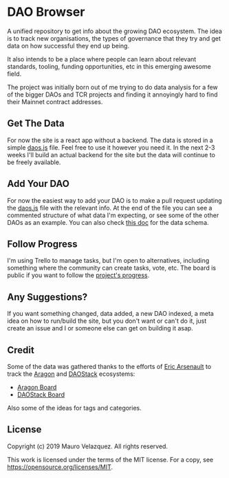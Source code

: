 # DAO Browser

A unified repository to get info about the growing DAO ecosystem. The idea is to track new organisations, the types of governance that they try and get data on how successful they end up being.

It also intends to be a place where people can learn about relevant standards, tooling, funding opportunities, etc in this emerging awesome field.

The project was initially born out of me trying to do data analysis for a few of the bigger DAOs and TCR projects and finding it annoyingly hard to find their Mainnet contract addresses.

## Get The Data

For now the site is a react app without a backend. The data is stored in a simple [daos.js](https://github.com/mauerv/dao-browser/blob/master/src/data/daos.js) file. Feel free to use it however you need it. In the next 2-3 weeks I'll build an actual backend for the site but the data will continue to be freely available.

## Add Your DAO

For now the easiest way to add your DAO is to make a pull request updating the [daos.js](https://github.com/mauerv/dao-browser/blob/master/src/data/daos.js) file with the relevant info. At the end of the file you can see a commented structure of what data I'm expecting, or see some of the other DAOs as an example. You can also check [this doc](https://app.graphitedocs.com/shared/docs/maurovelazquez.id.blockstack&id=1564135151143) for the data schema.

## Follow Progress

I'm using Trello to manage tasks, but I'm open to alternatives, including something where the community can create tasks, vote, etc. The board is public if you want to follow the [project's progress](https://trello.com/b/lliWWbQ3/dao-browser).

## Any Suggestions?

If you want something changed, data added, a new DAO indexed, a meta idea on how to run/build the site, but you don't want or can't do it, just create an issue and I or someone else can get on building it asap.

## Credit

Some of the data was gathered thanks to the efforts of [Eric Arsenault](https://twitter.com/eric_rsno) to track the [Aragon](https://aragon.org/) and [DAOStack](https://daostack.io/) ecosystems:

* [Aragon Board](https://miro.com/app/board/o9J_kxXpuF4=/)
* [DAOStack Board](https://miro.com/app/board/o9J_kxpeJuY=/)

Also some of the ideas for tags and categories.

## License

Copyright (c) 2019 Mauro Velazquez. All rights reserved.

This work is licensed under the terms of the MIT license.
For a copy, see https://opensource.org/licenses/MIT.

